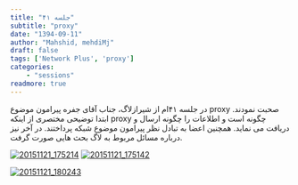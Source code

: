 ```yaml
---
title: "جلسه ۴۱"
subtitle: "proxy"
date: "1394-09-11"
author: "Mahshid, mehdiMj"
draft: false
tags: ['Network Plus', 'proxy']
categories:
    - "sessions"
readmore: true
---
```

در جلسه ۴۱ام از شیرازلاگ، جناب آقای جفره پیرامون موضوع proxy صحبت نمودند. ابتدا توضیحی مختصری از اینکه proxy چگونه است و اطلاعات را چگونه ارسال و دریافت می نماید. همچنین اعضا به تبادل نظر پیرامون موضوع شبکه پرداختند. در آخر نیز درباره مسائل مربوط به لاگ بحث هایی صورت گرفت.

[![20151121_175214](../../img/993d1b08-fdbb-11e6-86dd-a088b4d860141488289285.3009403.jpg)](../../img/993d1b08-fdbb-11e6-86dd-a088b4d860141488289285.3009403.jpg)
[![20151121_175142](../../img/993d1cac-fdbb-11e6-86dd-a088b4d860141488289285.3009703.jpg)](../../img/993d1cac-fdbb-11e6-86dd-a088b4d860141488289285.3009703.jpg)

[![20151121_180243](../../img/993d1da6-fdbb-11e6-86dd-a088b4d860141488289285.300993.jpg)](../../img/993d1da6-fdbb-11e6-86dd-a088b4d860141488289285.300993.jpg)
